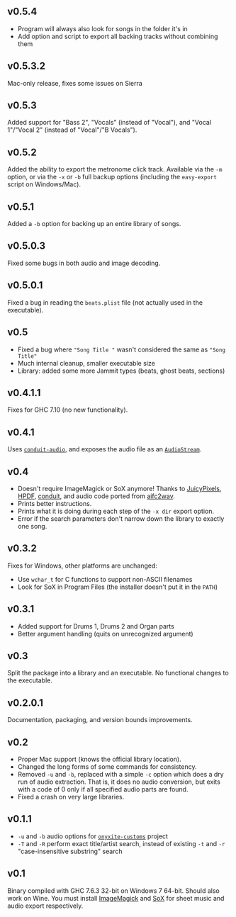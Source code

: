 ## v0.5.4

  * Program will always also look for songs in the folder it's in
  * Add option and script to export all backing tracks without combining them

## v0.5.3.2

Mac-only release, fixes some issues on Sierra

## v0.5.3

Added support for "Bass 2", "Vocals" (instead of "Vocal"),
and "Vocal 1"/"Vocal 2" (instead of "Vocal"/"B Vocals").

## v0.5.2

Added the ability to export the metronome click track.
Available via the `-m` option, or via the `-x` or `-b` full backup options
(including the `easy-export` script on Windows/Mac).

## v0.5.1

Added a `-b` option for backing up an entire library of songs.

## v0.5.0.3

Fixed some bugs in both audio and image decoding.

## v0.5.0.1

Fixed a bug in reading the `beats.plist` file
(not actually used in the executable).

## v0.5

  * Fixed a bug where `"Song Title "` wasn't considered the same as `"Song Title"`
  * Much internal cleanup, smaller executable size
  * Library: added some more Jammit types (beats, ghost beats, sections)

## v0.4.1.1

Fixes for GHC 7.10 (no new functionality).

## v0.4.1

Uses [`conduit-audio`](http://hackage.haskell.org/package/conduit-audio),
and exposes the audio file as an
[`AudioStream`](http://hackage.haskell.org/package/conduit-audio-0.1/docs/Data-Conduit-Audio.html#t:AudioSource).

## v0.4

  * Doesn't require ImageMagick or SoX anymore!
    Thanks to [JuicyPixels](https://hackage.haskell.org/package/JuicyPixels),
    [HPDF](https://hackage.haskell.org/package/HPDF),
    [conduit](https://hackage.haskell.org/package/conduit),
    and audio code ported from [aifc2wav](http://sed.free.fr/aifc2wav.html).
  * Prints better instructions.
  * Prints what it is doing during each step of the `-x dir` export option.
  * Error if the search parameters don't narrow down the library
    to exactly one song.

## v0.3.2

Fixes for Windows, other platforms are unchanged:

  * Use `wchar_t` for C functions to support non-ASCII filenames
  * Look for SoX in Program Files (the installer doesn't put it in the `PATH`)

## v0.3.1

  * Added support for Drums 1, Drums 2 and Organ parts
  * Better argument handling (quits on unrecognized argument)

## v0.3

Split the package into a library and an executable.
No functional changes to the executable.

## v0.2.0.1

Documentation, packaging, and version bounds improvements.

## v0.2

  * Proper Mac support (knows the official library location).
  * Changed the long forms of some commands for consistency.
  * Removed `-u` and `-b`, replaced with a simple `-c` option which does a dry
    run of audio extraction. That is, it does no audio conversion, but exits
    with a code of 0 only if all specified audio parts are found.
  * Fixed a crash on very large libraries.

## v0.1.1

  * `-u` and `-b` audio options for
    [`onyxite-customs`](https://github.com/mtolly/onyxite-customs) project
  * `-T` and `-R` perform exact title/artist search,
    instead of existing `-t` and `-r` "case-insensitive substring" search

## v0.1

Binary compiled with GHC 7.6.3 32-bit on Windows 7 64-bit.
Should also work on Wine.
You must install [ImageMagick](http://www.imagemagick.org/script/index.php)
and [SoX](http://sox.sourceforge.net/)
for sheet music and audio export respectively.
